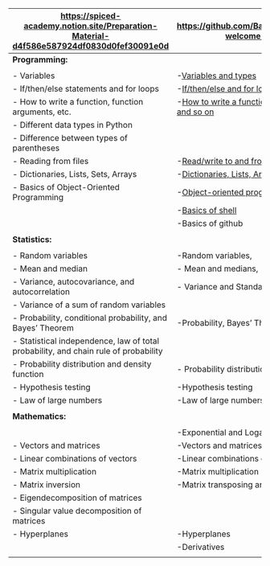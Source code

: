 | https://spiced-academy.notion.site/Preparation-Material-d4f586e587924df0830d0fef30091e0d | https://github.com/BasaJess/Neuefish_ds-welcome-package |
|------------------------------------------------------------------------|------------------------------------------------------------------------------|
|                                                                  **Programming:**|
| | |
|- Variables                                                                                    |-[Variables and types](https://github.com/BasaJess/Neuefish_ds-welcome-package/blob/main/programming/1_Python_Variables_Types.ipynb)
|- If/then/else statements and for loops                                                        |-[If/then/else and for loops](https://github.com/BasaJess/Neuefish_ds-welcome-package/blob/main/programming/2_Python_If_Else_Loops.ipynb)
|- How to write a function, function arguments, etc.                                            |-[How to write a function, function arguments and so on](https://github.com/BasaJess/Neuefish_ds-welcome-package/blob/main/programming/4_Python_Functions.ipynb)
|- Different data types in Python                                                             |
|- Difference between types of parentheses|
|- Reading from files                                                                           |-[Read/write to and from files](https://github.com/BasaJess/Neuefish_ds-welcome-package/blob/main/programming/6_Read_Write_Files.ipynb)
|- Dictionaries, Lists, Sets, Arrays                                                            |-[Dictionaries, Lists, Arrays](https://github.com/BasaJess/Neuefish_ds-welcome-package/blob/main/programming/3_Python_Lists_Sets_Dictionaries.ipynb)
|- Basics of Object-Oriented Programming                                                        |-[Object-oriented programming](https://github.com/BasaJess/Neuefish_ds-welcome-package/blob/main/programming/5_Intro_to_OOP.ipynb)
|                                                                                               |-[Basics of shell](https://swcarpentry.github.io/shell-novice/01-intro.html)
|                                                                                               |-Basics of github|
||
|                                                                  **Statistics:**|
||
|- Random variables                                                                             |-Random variables,
|- Mean and median                                                                              |-  Mean and medians,
|- Variance, autocovariance, and autocorrelation                                                |- Variance and Standard deviation
|- Variance of a sum of random variables|
|- Probability, conditional probability, and Bayes’ Theorem                                     |-Probability, Bayes’ Theorem,
|- Statistical independence, law of total probability, and chain rule of probability
|- Probability distribution and density function                                                 |-  Probability distribution
|- Hypothesis testing                                                                           |-Hypothesis testing
|- Law of large numbers                                                                         |-Law of large numbers
||
|**Mathematics:**|
||
|                                                                                               |-Exponential and Logarithms
|- Vectors and matrices                                                                         |-Vectors and matrices
|- Linear combinations of vectors                                                               |-Linear combinations of vectors
|- Matrix multiplication                                                                        |-Matrix multiplication
|- Matrix inversion                                                                             |-Matrix transposing and Matrix inversion
|- Eigendecomposition of matrices
|- Singular value decomposition of matrices
|- Hyperplanes                                                                                  |-Hyperplanes
|                                                                                              |-Derivatives
||
